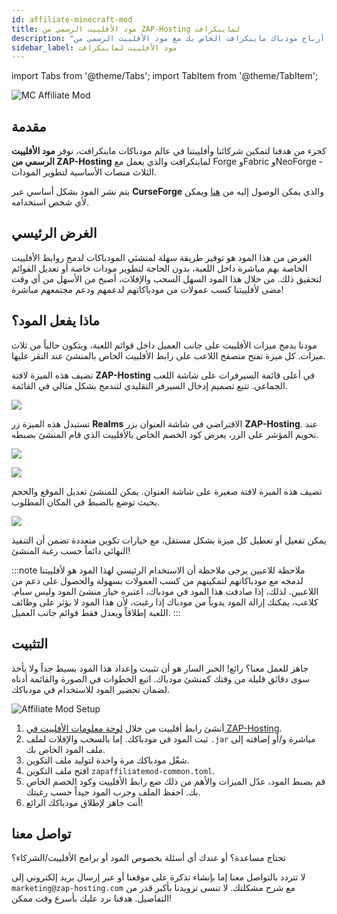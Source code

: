 ```yaml
---
id: affiliate-minecraft-mod
title: مود الأفلييت الرسمي من ZAP-Hosting لماينكرافت
description: "اكتشف كيف تعزز أرباح مودباك ماينكرافت الخاص بك مع مود الأفلييت الرسمي من ZAP-Hosting وادعم مجتمعك → تعلّم المزيد الآن"
sidebar_label: مود الأفلييت لماينكرافت
---
```


import Tabs from '@theme/Tabs';
import TabItem from '@theme/TabItem';

![MC Affiliate Mod](https://screensaver01.zap-hosting.com/index.php/s/di9t3gGemLFL5wk/preview)

## مقدمة

كجزء من هدفنا لتمكين شركائنا وأفلييتنا في عالم مودباكات ماينكرافت، نوفر **مود الأفلييت الرسمي من ZAP-Hosting** لماينكرافت والذي يعمل مع Forge وFabric وNeoForge - الثلاث منصات الأساسية لتطوير المودات.

يتم نشر المود بشكل أساسي عبر **CurseForge** والذي يمكن الوصول إليه من [هنا](https://zap-hosting.com/mc-affiliate-mod) ويمكن لأي شخص استخدامه.

## الغرض الرئيسي

الغرض من هذا المود هو توفير طريقة سهلة لمنشئي المودباكات لدمج روابط الأفلييت الخاصة بهم مباشرة داخل اللعبة، بدون الحاجة لتطوير مودات خاصة أو تعديل القوائم لتحقيق ذلك. من خلال هذا المود السهل السحب والإفلات، أصبح من الأسهل من أي وقت مضى لأفلييتنا كسب عمولات من مودباكاتهم لدعمهم ودعم مجتمعهم مباشرة!

## ماذا يفعل المود؟

مودنا يدمج ميزات الأفلييت على جانب العميل داخل قوائم اللعبة، ويتكون حالياً من ثلاث ميزات. كل ميزة تفتح متصفح اللاعب على رابط الأفلييت الخاص بالمنشئ عند النقر عليها.

<Tabs>
<TabItem value="multiplayer-screen-banner" label="لافتة شاشة اللعب الجماعي" default>

تضيف هذه الميزة لافتة **ZAP-Hosting** في أعلى قائمة السيرفرات على شاشة اللعب الجماعي. تتبع تصميم إدخال السيرفر التقليدي لتندمج بشكل مثالي في القائمة.

![](https://screensaver01.zap-hosting.com/index.php/s/83k2XqLQHrCeXe7/preview)

</TabItem>

<TabItem value="title-screen-realms-button" label="زر Realms في شاشة العنوان">

تستبدل هذه الميزة زر **Realms** الافتراضي في شاشة العنوان بزر **ZAP-Hosting**. عند تحويم المؤشر على الزر، يعرض كود الخصم الخاص بالأفلييت الذي قام المنشئ بضبطه.

![](https://screensaver01.zap-hosting.com/index.php/s/wbrB8MnR6Zpi8bm/preview)

![](https://screensaver01.zap-hosting.com/index.php/s/BQxXa5QWfggqJWq/preview)

</TabItem>

<TabItem value="title-screen-banner" label="لافتة شاشة العنوان">

تضيف هذه الميزة لافتة صغيرة على شاشة العنوان. يمكن للمنشئ تعديل الموقع والحجم بحيث توضع بالضبط في المكان المطلوب.

![](https://screensaver01.zap-hosting.com/index.php/s/z3nGnpBQZ2HXSq9/preview)

</TabItem>
</Tabs>

يمكن تفعيل أو تعطيل كل ميزة بشكل مستقل، مع خيارات تكوين متعددة تضمن أن التنفيذ النهائي دائماً حسب رغبة المنشئ!

:::note ملاحظة للاعبين
يرجى ملاحظة أن الاستخدام الرئيسي لهذا المود هو لأفلييتنا لدمجه مع مودباكاتهم لتمكينهم من كسب العمولات بسهولة والحصول على دعم من اللاعبين. لذلك، إذا صادفت هذا المود في مودباك، اعتبره خيار منشئ المود وليس سبام. كلاعب، يمكنك إزالة المود يدوياً من مودباك إذا رغبت، لأن هذا المود لا يؤثر على وظائف اللعبة إطلاقاً ويعدل فقط قوائم جانب العميل.
:::

## التثبيت

جاهز للعمل معنا؟ رائع! الخبر السار هو أن تثبيت وإعداد هذا المود بسيط جداً ولا يأخذ سوى دقائق قليلة من وقتك كمنشئ مودباك. اتبع الخطوات في الصورة والقائمة أدناه لضمان تحضير المود للاستخدام في مودباكك.

![Affiliate Mod Setup](https://screensaver01.zap-hosting.com/index.php/s/BfdYJpMjGNjBF99/preview)

1) أنشئ رابط أفلييت من خلال [لوحة معلومات الأفلييت في ZAP-Hosting](https://zap-hosting.com/en/customer/affiliate/).
2) ثبت المود في مودباكك. إما بالسحب والإفلات لملف `.jar` مباشرة و/أو إضافته إلى ملف المود الخاص بك.
3) شغّل مودباكك مرة واحدة لتوليد ملف التكوين.
4) افتح ملف التكوين `zapaffiliatemod-common.toml`.
5) قم بضبط المود، عدّل الميزات والأهم من ذلك ضع رابط الأفلييت وكود الخصم الخاص بك. احفظ الملف وجرب المود جيداً حسب رغبتك.
6) أنت جاهز لإطلاق مودباكك الرائع!

## تواصل معنا

تحتاج مساعدة؟ أو عندك أي أسئلة بخصوص المود أو برامج الأفلييت/الشركاء؟

لا تتردد بالتواصل معنا إما بإنشاء تذكرة على موقعنا أو عبر إرسال بريد إلكتروني إلى `marketing@zap-hosting.com` مع شرح مشكلتك. لا تنسى تزويدنا بأكبر قدر من التفاصيل. هدفنا نرد عليك بأسرع وقت ممكن!